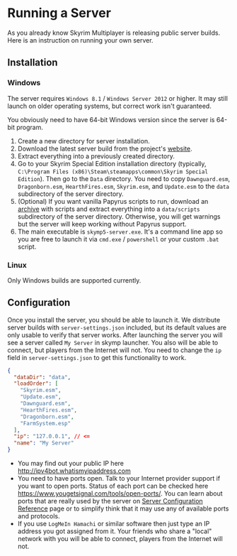 # Running a Server

As you already know Skyrim Multiplayer is releasing public server builds. Here is an instruction on running your own server.

## Installation

### Windows

The server requires `Windows 8.1` / `Windows Server 2012` or higher. It may still launch on older operating systems, but correct work isn't guaranteed.

You obviously need to have 64-bit Windows version since the server is 64-bit program.

1. Create a new directory for server installation.
2. Download the latest server build from the project's [website](https://skymp.io/).
3. Extract everything into a previously created directory.
4. Go to your Skyrim Special Edition installation directory \(typically, `C:\Program Files (x86)\Steam\steamapps\common\Skyrim Special Edition`\). Then go to the `Data` directory. You need to copy `Dawnguard.esm`, `Dragonborn.esm`, `HearthFires.esm`, `Skyrim.esm`, and `Update.esm` to the `data` subdirectory of the server directory.
5. \(Optional\) If you want vanilla Papyrus scripts to run, download an [archive](https://github.com/skyrim-multiplayer/skymp5-binaries/releases/download/scripts/scripts.7z) with scripts and extract everything into a `data/scripts` subdirectory of the server directory. Otherwise, you will get warnings but the server will keep working without Papyrus support.
6. The main executable is `skymp5-server.exe`. It's a command line app so you are free to launch it via `cmd.exe` / `powershell` or your custom `.bat` script.

### Linux

Only Windows builds are supported currently.

## Configuration

Once you install the server, you should be able to launch it. We distribute server builds with `server-settings.json` included, but its default values are only usable to verify that server works. After launching the server you will see a server called `My Server` in skymp launcher. You also will be able to connect, but players from the Internet will not. You need to change the `ip` field in `server-settings.json` to get this functionality to work.

```json
{
  "dataDir": "data",
  "loadOrder": [
    "Skyrim.esm",
    "Update.esm",
    "Dawnguard.esm",
    "HearthFires.esm",
    "Dragonborn.esm",
    "FarmSystem.esp"
  ],
  "ip": "127.0.0.1", // <=
  "name": "My Server"
}
```

- You may find out your public IP here http://ipv4bot.whatismyipaddress.com
- You need to have ports open. Talk to your Internet provider support if you want to open ports. Status of each port can be checked here https://www.yougetsignal.com/tools/open-ports/. You can learn about ports that are really used by the server on [Server Configuration Reference](docs_server_configuration_reference.md) page or to simplify think that it may use any of available ports and protocols.
- If you use `LogMeIn Hamachi` or similar software then just type an IP address you got assigned from it. Your friends who share a "local" network with you will be able to connect, players from the Internet will not.
